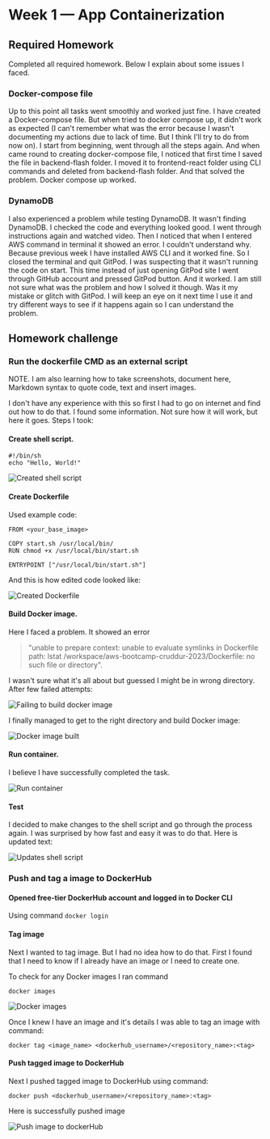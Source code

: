 # Week 1 — App Containerization

## Required Homework

Completed all required homework. Below I explain about some issues I faced.

### Docker-compose file

Up to this point all tasks went smoothly and worked just fine. I have created a Docker-compose file. But when tried to docker compose up, it didn't work as expected (I can't remember what was the error because I wasn't documenting my actions due to lack of time. But I think I'll try to do from now on). I start from beginning, went through all the steps again. And when came round to creating docker-compose file, I noticed that first time I saved the file in backend-flash folder. I moved it to frontend-react folder using CLI commands and deleted from backend-flash folder. And that solved the problem. Docker compose up worked.

### DynamoDB

I also experienced a problem while testing DynamoDB. It wasn't finding DynamoDB. I checked the code and everything looked good. I went through instructions again and watched video. Then I noticed that when I entered AWS command in terminal it showed an error. I couldn't understand why. Because previous week I have installed AWS CLI and it worked fine. So I closed the terminal and quit GitPod. I was suspecting that it wasn't running the code on start. This time instead of just opening GitPod site I went through GitHub account and pressed GitPod button. And it worked. I am still not sure what was the problem and how I solved it though. Was it my mistake or glitch with GitPod. I will keep an eye on it next time I use it and try different ways to see if it happens again so I can understand the problem.

##  Homework challenge

### Run the dockerfile CMD as an external script

NOTE. I am also learning how to take screenshots, document here, Markdown syntax to quote code, text and insert images.

I don't have any experience with this so first I had to go on internet and find out how to do that. I found some information. Not sure how it will work, but here it goes. Steps I took:
#### Create shell script.

```
#!/bin/sh
echo "Hello, World!"
```

![Created shell script](https://user-images.githubusercontent.com/124433076/221354088-877c77b9-a5c8-46d1-a1fb-4b5f1b1df825.png)

#### Create Dockerfile 

Used example code:
```
FROM <your_base_image>

COPY start.sh /usr/local/bin/
RUN chmod +x /usr/local/bin/start.sh

ENTRYPOINT ["/usr/local/bin/start.sh"]
```
And this is how edited code looked like:

![Created Dockerfile](https://user-images.githubusercontent.com/124433076/221354617-e4317563-9de8-414a-80c8-ee0e78a5853b.png)

#### Build Docker image. 

Here I faced a problem. It showed an error 

>"unable to prepare context: unable to evaluate symlinks in Dockerfile path: lstat /workspace/aws-bootcamp-cruddur-2023/Dockerfile: no such file or directory". 

I wasn't sure what it's all about but guessed I might be in wrong directory. After few failed attempts:

![Failing to build docker image](https://user-images.githubusercontent.com/124433076/221355740-12b4d98a-0878-4588-afad-e93db00e19ca.png)

I finally managed to get to the right directory and build Docker image:

![Docker image built](https://user-images.githubusercontent.com/124433076/221355819-6818346f-4b5e-4814-b60a-b5433bc5ea29.png)

#### Run container. 

I believe I have successfully completed the task.

![Run container](https://user-images.githubusercontent.com/124433076/221355962-0d036ccf-bb00-4de2-a2b1-6b77ebee1a64.png)

#### Test

I decided to make changes to the shell script and go through the process again. I was surprised by how fast and easy it was to do that. Here is updated text:

![Updates shell script](https://user-images.githubusercontent.com/124433076/221356329-2dfe9c93-23e0-4584-91dc-e42d812cffa8.png)

### Push and tag a image to DockerHub

#### Opened free-tier DockerHub account and logged in to Docker CLI

Using command 
`docker login`

#### Tag image

Next I wanted to tag image. But I had no idea how to do that. First I found that I need to know if I already have an image or I need to create one.

To check for any Docker images I ran command

`docker images` 

![Docker images](https://user-images.githubusercontent.com/124433076/221358116-75fca7fa-3d78-4df8-9bfe-baa8cbeb141d.png)

Once I knew I have an image and it's details I was able to tag an image with command:

`docker tag <image_name> <dockerhub_username>/<repository_name>:<tag>`

#### Push tagged image to DockerHub

Next I pushed tagged image to DockerHub using command:

`docker push <dockerhub_username>/<repository_name>:<tag>`

Here is successfully pushed image

![Push image to dockerHub](https://user-images.githubusercontent.com/124433076/221358670-00a0d81a-3db6-445b-a1a6-b776454c0fbf.png)
